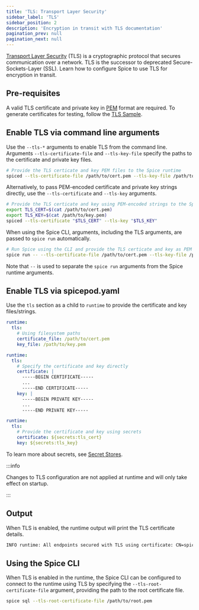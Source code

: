 ```yaml
---
title: 'TLS: Transport Layer Security'
sidebar_label: 'TLS'
sidebar_position: 2
description: 'Encryption in transit with TLS documentation'
pagination_prev: null
pagination_next: null
---
```


[Transport Layer Security](https://en.wikipedia.org/wiki/Transport_Layer_Security) (TLS) is a cryptographic protocol that secures communication over a network. TLS is the successor to deprecated Secure-Sockets-Layer (SSL). Learn how to configure Spice to use TLS for encryption in transit.

## Pre-requisites

A valid TLS certificate and private key in [PEM](https://en.wikipedia.org/wiki/Privacy-Enhanced_Mail) format are required. To generate certificates for testing, follow the [TLS Sample](https://github.com/spiceai/samples/tree/trunk/tls).

## Enable TLS via command line arguments

Use the `--tls-*` arguments to enable TLS from the command line. Arguments `--tls-certificate-file` and `--tls-key-file` specify the paths to the certificate and private key files.

```bash
# Provide the TLS certicate and key PEM files to the Spice runtime
spiced --tls-certificate-file /path/to/cert.pem --tls-key-file /path/to/key.pem
```

Alternatively, to pass PEM-encoded certificate and private key strings directly, use the `--tls-certificate` and `--tls-key` arguments.

```bash
# Provide the TLS certicate and key using PEM-encoded strings to the Spice runtime
export TLS_CERT=$(cat /path/to/cert.pem)
export TLS_KEY=$(cat /path/to/key.pem)
spiced --tls-certificate "$TLS_CERT" --tls-key "$TLS_KEY"
```

When using the Spice CLI, arguments, including the TLS arguments, are passed to `spice run` automatically.

```bash
# Run Spice using the CLI and provide the TLS certicate and key as PEM files
spice run -- --tls-certificate-file /path/to/cert.pem --tls-key-file /path/to/key.pem
```

Note that `--` is used to separate the `spice run` arguments from the Spice runtime arguments.

## Enable TLS via spicepod.yaml

Use the `tls` section as a child to `runtime` to provide the certificate and key files/strings.

```yaml
runtime:
  tls:
    # Using filesystem paths
    certificate_file: /path/to/cert.pem
    key_file: /path/to/key.pem
```

```yaml
runtime:
  tls:
    # Specify the certificate and key directly
    certificate: |
      -----BEGIN CERTIFICATE-----
      ...
      -----END CERTIFICATE-----
    key: |
      -----BEGIN PRIVATE KEY-----
      ...
      -----END PRIVATE KEY-----
```

```yaml
runtime:
  tls:
    # Provide the certificate and key using secrets
    certificate: ${secrets:tls_cert}
    key: ${secrets:tls_key}
```

To learn more about secrets, see [Secret Stores](../../components/secret-stores/index.md).

:::info

Changes to TLS configuration are not applied at runtime and will only take effect on startup.

:::

## Output

When TLS is enabled, the runtime output will print the TLS certificate details.

```bash
INFO runtime: All endpoints secured with TLS using certificate: CN=spiced.localhost, OU=IT, O=Widgets, Inc., L=Seattle, S=Washington, C=US
```

## Using the Spice CLI

When TLS is enabled in the runtime, the Spice CLI can be configured to connect to the runtime using TLS by specifying the `--tls-root-certificate-file` argument, providing the path to the root certificate file.

```bash
spice sql --tls-root-certificate-file /path/to/root.pem
```
